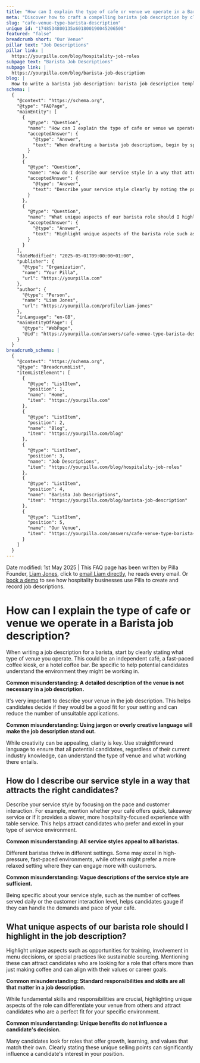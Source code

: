 ```yaml
---
title: "How can I explain the type of cafe or venue we operate in a Barista job description?"
meta: "Discover how to craft a compelling barista job description by clearly defining your cafe's type, service style, and unique role aspects to attract suitable candidates."
slug: "cafe-venue-type-barista-description"
unique id: "1748534800135x601800190045206500"
featured: "false"
breadcrumb short: "Our Venue"
pillar text: "Job Descriptions"
pillar link: |
  https://yourpilla.com/blog/hospitality-job-roles
subpage text: "Barista Job Descriptions"
subpage link: |
  https://yourpilla.com/blog/barista-job-description
blog: |
  How to write a barista job description: barista job description template included.
schema: |
  {
    "@context": "https://schema.org",
    "@type": "FAQPage",
    "mainEntity": [
      {
        "@type": "Question",
        "name": "How can I explain the type of cafe or venue we operate in a Barista job description?",
        "acceptedAnswer": {
          "@type": "Answer",
          "text": "When drafting a barista job description, begin by specifying the type of venue, such as an independent cafe, a coffee kiosk, or a hotel coffee bar. Providing a clear and detailed description of the venue helps potential candidates understand the work environment and assess if they are a good match, reducing unsuitable applications."
        }
      },
      {
        "@type": "Question",
        "name": "How do I describe our service style in a way that attracts the right candidates?",
        "acceptedAnswer": {
          "@type": "Answer",
          "text": "Describe your service style clearly by noting the pace and level of customer interaction, such as quick takeaway service or leisurely table service. Being specific about the service pace and customer engagement helps attract candidates who are best suited and can excel in your cafe's environment."
        }
      },
      {
        "@type": "Question",
        "name": "What unique aspects of our barista role should I highlight in the job description?",
        "acceptedAnswer": {
          "@type": "Answer",
          "text": "Highlight unique aspects of the barista role such as opportunities for training, participation in menu decisions, or practices like sustainable sourcing. Detailing these elements can draw candidates seeking a more involved role and align with their professional aspirations or values."
        }
      }
    ],
    "dateModified": "2025-05-01T09:00:00+01:00",
    "publisher": {
      "@type": "Organization",
      "name": "Your Pilla",
      "url": "https://yourpilla.com"
    },
    "author": {
      "@type": "Person",
      "name": "Liam Jones",
      "url": "https://yourpilla.com/profile/liam-jones"
    },
    "inLanguage": "en-GB",
    "mainEntityOfPage": {
      "@type": "WebPage",
      "@id": "https://yourpilla.com/answers/cafe-venue-type-barista-description"
    }
  }
breadcrumb_schema: |
  {
    "@context": "https://schema.org",
    "@type": "BreadcrumbList",
    "itemListElement": [
      {
        "@type": "ListItem",
        "position": 1,
        "name": "Home",
        "item": "https://yourpilla.com"
      },
      {
        "@type": "ListItem",
        "position": 2,
        "name": "Blog",
        "item": "https://yourpilla.com/blog"
      },
      {
        "@type": "ListItem",
        "position": 3,
        "name": "Job Descriptions",
        "item": "https://yourpilla.com/blog/hospitality-job-roles"
      },
      {
        "@type": "ListItem",
        "position": 4,
        "name": "Barista Job Descriptions",
        "item": "https://yourpilla.com/blog/barista-job-description"
      },
      {
        "@type": "ListItem",
        "position": 5,
        "name": "Our Venue",
        "item": "https://yourpilla.com/answers/cafe-venue-type-barista-description"
      }
    ]
  }
---
```


Date modified: 1st May 2025 | This FAQ page has been written by Pilla Founder, [Liam Jones](https://yourpilla.com/profile/liam-jones), click to [email Liam directly](https://mailto:liam@yourpilla.com), he reads every email. Or [book a demo](https://calendly.com/pilla/demo) to see how hospitality businesses use Pilla to create and record job descriptions.

# How can I explain the type of cafe or venue we operate in a Barista job description?

When writing a job description for a barista, start by clearly stating what type of venue you operate. This could be an independent café, a fast-paced coffee kiosk, or a hotel coffee bar. Be specific to help potential candidates understand the environment they might be working in.

**Common misunderstanding: A detailed description of the venue is not necessary in a job description.**

It's very important to describe your venue in the job description. This helps candidates decide if they would be a good fit for your setting and can reduce the number of unsuitable applications.

**Common misunderstanding: Using jargon or overly creative language will make the job description stand out.**

While creativity can be appealing, clarity is key. Use straightforward language to ensure that all potential candidates, regardless of their current industry knowledge, can understand the type of venue and what working there entails.

## How do I describe our service style in a way that attracts the right candidates?

Describe your service style by focusing on the pace and customer interaction. For example, mention whether your café offers quick, takeaway service or if it provides a slower, more hospitality-focused experience with table service. This helps attract candidates who prefer and excel in your type of service environment.

**Common misunderstanding: All service styles appeal to all baristas.**

Different baristas thrive in different settings. Some may excel in high-pressure, fast-paced environments, while others might prefer a more relaxed setting where they can engage more with customers.

**Common misunderstanding: Vague descriptions of the service style are sufficient.**

Being specific about your service style, such as the number of coffees served daily or the customer interaction level, helps candidates gauge if they can handle the demands and pace of your café.

## What unique aspects of our barista role should I highlight in the job description?

Highlight unique aspects such as opportunities for training, involvement in menu decisions, or special practices like sustainable sourcing. Mentioning these can attract candidates who are looking for a role that offers more than just making coffee and can align with their values or career goals.

**Common misunderstanding: Standard responsibilities and skills are all that matter in a job description.**

While fundamental skills and responsibilities are crucial, highlighting unique aspects of the role can differentiate your venue from others and attract candidates who are a perfect fit for your specific environment.

**Common misunderstanding: Unique benefits do not influence a candidate's decision.**

Many candidates look for roles that offer growth, learning, and values that match their own. Clearly stating these unique selling points can significantly influence a candidate's interest in your position.